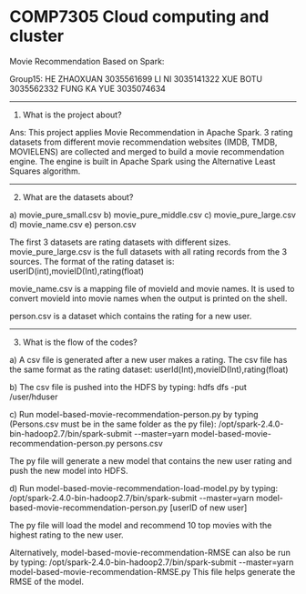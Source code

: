 # COMP7305  Cloud computing and cluster

Movie Recommendation Based on Spark:

Group15:
HE ZHAOXUAN 	3035561699
LI NI 		3035141322
XUE BOTU 	3035562332
FUNG KA YUE 	3035074634

***********************************************************************
1. What is the project about?

Ans: This project applies Movie Recommendation in Apache Spark. 3 rating datasets from different movie recommendation websites (IMDB, TMDB, MOVIELENS) are collected and merged to build a movie recommendation engine. The engine is built in Apache Spark using the Alternative Least Squares algorithm.
**************************************************************************************
2) What are the datasets about?

a) movie_pure_small.csv
b) movie_pure_middle.csv
c) movie_pure_large.csv
d) movie_name.csv
e) person.csv

The first 3 datasets are rating datasets with different sizes.  movie_pure_large.csv is the full datasets with all rating records from the 3 sources. The format of the rating dataset is:
userID(int),movieID(Int),rating(float)

movie_name.csv is a mapping file of movieId and movie names. It is used to convert movieId into movie names when the output is printed on the shell.

person.csv is a dataset which contains the rating for a new user.
************************************************************************************
3) What is the flow of the codes?

a) A csv file is generated after a new user makes a rating. The csv file has the same format as the rating dataset:
userId(Int),movieID(Int),rating(float)

b) The csv file is pushed into the HDFS by typing:
hdfs dfs -put /user/hduser

c) Run model-based-movie-recommendation-person.py by typing (Persons.csv must be in the same folder as the py file):
/opt/spark-2.4.0-bin-hadoop2.7/bin/spark-submit --master=yarn model-based-movie-recommendation-person.py persons.csv

The py file will generate a new model that contains the new user rating and push the new model into HDFS.

d) Run model-based-movie-recommendation-load-model.py by typing:
/opt/spark-2.4.0-bin-hadoop2.7/bin/spark-submit --master=yarn model-based-movie-recommendation-person.py [userID of new user]

The py file will load the model and recommend 10 top movies with the highest rating to the new user.

Alternatively, model-based-movie-recommendation-RMSE can also be run by typing:
/opt/spark-2.4.0-bin-hadoop2.7/bin/spark-submit --master=yarn model-based-movie-recommendation-RMSE.py
This file helps generate the RMSE of the model.
